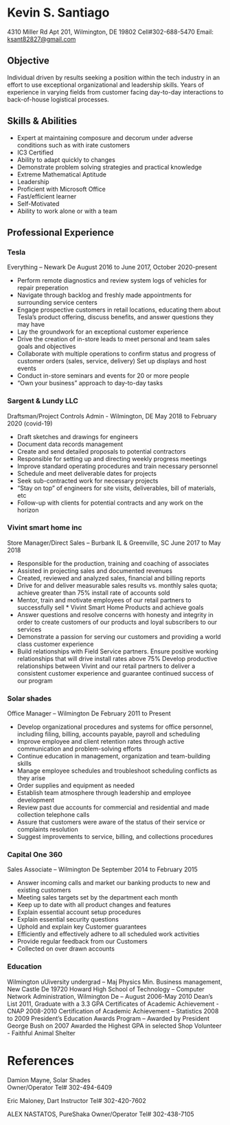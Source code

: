 # Kevin S. Santiago
4310 Miller Rd Apt 201, Wilmington, DE 19802
Cell#302-688-5470
Email: ksant82827@gmail.com

## Objective
Individual driven by results seeking a position within the tech industry in an effort to use exceptional organizational and leadership skills. Years of experience in varying fields from customer facing day-to-day interactions to back-of-house logistical processes. 

## Skills & Abilities
* Expert at maintaining composure and decorum under adverse conditions such as with irate customers
* IC3 Certified  
* Ability to adapt quickly to changes 
* Demonstrate problem solving strategies and practical knowledge  
* Extreme Mathematical Aptitude 
* Leadership 
* Proficient with Microsoft Office 
* Fast/efficient learner
* Self-Motivated
* Ability to work alone or with a team 

## Professional Experience
### Tesla
Everything – Newark De
August 2016 to June 2017, October 2020-present
* Perform remote diagnostics and review system logs of vehicles for repair preperation
* Navigate through backlog and freshly made appointments for surrounding service centers
* Engage prospective customers in retail locations, educating them about Tesla’s product offering, discuss benefits, and answer questions they may have
* Lay the groundwork for an exceptional customer experience
* Drive the creation of in-store leads to meet personal and team sales goals and objectives 
* Collaborate with multiple operations to confirm status and progress of customer orders (sales, service, delivery)
Set up displays and host events
* Conduct in-store seminars and events for 20 or more people
* “Own your business” approach to day-to-day tasks

### Sargent & Lundy LLC
Draftsman/Project Controls Admin - Wilmington, DE
May 2018 to February 2020 (covid-19)
* Draft sketches and drawings for engineers
* Document data records management 
* Create and send detailed proposals to potential contractors
* Responsible for setting up and directing weekly progress meetings
* Improve standard operating procedures and train necessary personnel 
* Schedule and meet deliverable dates for projects
* Seek sub-contracted work for necessary projects
* “Stay on top” of engineers for site visits, deliverables, bill of materials, etc
* Follow-up with clients for potential contracts and any work on the horizon

### Vivint smart home inc
Store Manager/Direct Sales – Burbank IL & Greenville, SC
June 2017 to May 2018
* Responsible for the production, training and coaching of associates
* Assisted in projecting sales and documented revenues 
* Created, reviewed and analyzed sales, financial and billing  reports 
* Drive for and deliver measurable sales results vs. monthly sales quota; achieve greater than 75% install rate of accounts sold
* Mentor, train and motivate employees of our retail partners to successfully sell * Vivint Smart Home Products and achieve goals
* Answer questions and resolve concerns with honesty and integrity in order to create customers of our products and loyal subscribers to our services
* Demonstrate a passion for serving our customers and providing a world class customer experience
* Build relationships with Field Service partners. Ensure positive working relationships that will drive install rates above 75%
Develop productive relationships between Vivint and our retail partners to deliver a consistent customer experience and guarantee continued success of our program

### Solar shades
Office Manager – Wilmington De
February 2011 to Present
* Develop organizational procedures and systems for office personnel, including filing, billing, accounts payable, payroll and scheduling 
* Improve employee and client retention rates through active communication and problem-solving efforts 
* Continue education in management, organization and team-building skills 
* Manage employee schedules and troubleshoot scheduling conflicts as they arise 
* Order supplies and equipment as needed 
* Establish team atmosphere through leadership and employee development 
* Review past due accounts for commercial and residential and made collection telephone calls 
* Assure that customers were aware of the status of their service or complaints resolution 
* Suggest improvements to service, billing, and collections procedures

### Capital One 360
Sales Associate – Wilmington De
September 2014 to February 2015
* Answer incoming calls and market our banking products to new and existing customers 
* Meeting sales targets set by the department each month 
* Keep up to date with all product changes and features 
* Explain essential account setup procedures 
* Explain essential security questions 
* Uphold and explain key Customer guarantees 
* Efficiently and effectively adhere to all scheduled work activities 
* Provide regular feedback from our Customers
* Collected on over drawn accounts 


### Education
Wilmington uUiversity undergrad – Maj Physics Min. Business management, New Castle De 19720
Howard High School of Technology – Computer Network Administration, Wilmington De – August 2006-May 2010 
Dean’s List 2011, Graduate with a 3.3 GPA 
Certificates of Academic Achievement  - CNAP 2008-2010
Certification of Academic Achievement – Statistics 2008 to 2009
President’s Education Awards Program – Awarded by President George Bush on 2007
Awarded the Highest GPA in selected Shop
Volunteer - Faithful Animal Shelter 

# References
Damion Mayne, Solar Shades  
Owner/Operator
Tel# 302-494-6409

Eric Maloney, Dart
Instructor
Tel# 302-420-7602

ALEX NASTATOS, PureShaka
Owner/Operator
Tel# 302-438-7105













